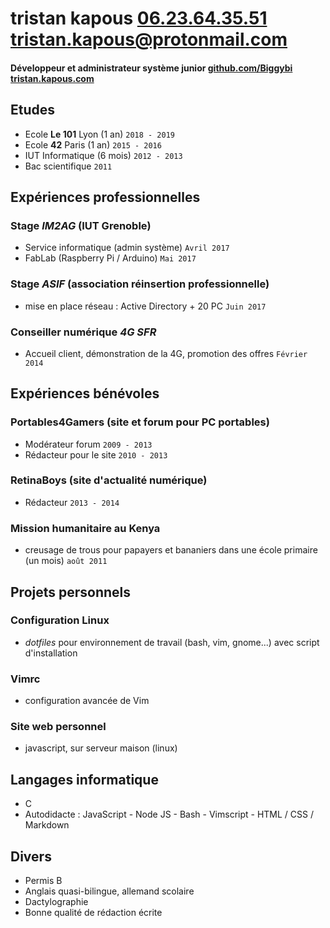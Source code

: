 # tristan kapous [06.23.64.35.51]() <tristan.kapous@protonmail.com>
#### Développeur et administrateur système junior [github.com/Biggybi](www.github.com/Biggybi) [tristan.kapous.com](www.tristan.kapous.com)

## Etudes
- Ecole **Le 101** Lyon	(1 an)				`2018 - 2019`
- Ecole **42** Paris (1 an)				`2015 - 2016`
- IUT Informatique 	(6 mois)				`2012 - 2013`
- Bac scientifique							`2011`

## Expériences professionnelles
### Stage *IM2AG* (IUT Grenoble)
- Service informatique (admin système) `Avril 2017`
- FabLab (Raspberry Pi / Arduino) `Mai 2017`

### Stage *ASIF* (association réinsertion professionnelle)
- mise en place réseau : Active Directory + 20 PC	`Juin 2017`

### Conseiller numérique *4G SFR*
- Accueil client, démonstration de la 4G, promotion des offres	`Février 2014`

## Expériences bénévoles

### Portables4Gamers (site et forum pour PC portables)
- Modérateur forum `2009 - 2013`
- Rédacteur pour le site `2010 - 2013`

### RetinaBoys (site d'actualité numérique)
- Rédacteur `2013 - 2014`

### Mission humanitaire au Kenya
- creusage de trous pour papayers et bananiers dans une école primaire (un mois) `août 2011`

## Projets personnels
### Configuration Linux
- *dotfiles* pour environnement de travail (bash, vim, gnome...) avec script d'installation

### **Vimrc**
- configuration avancée de Vim

### **Site web personnel**
- javascript, sur serveur maison (linux)

## Langages informatique
- C
- Autodidacte : JavaScript - Node JS - Bash - Vimscript - HTML / CSS / Markdown

## Divers
- Permis B
- Anglais quasi-bilingue, allemand scolaire
- Dactylographie
- Bonne qualité de rédaction écrite
